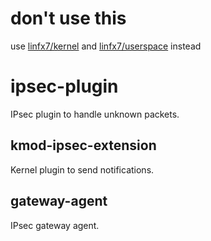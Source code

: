 # don't use this

use [linfx7/kernel](https://github.com/linfx7/kernel) and [linfx7/userspace](https://github.com/linfx7/userspace) instead

# ipsec-plugin

IPsec plugin to handle unknown packets.

## kmod-ipsec-extension

Kernel plugin to send notifications.

## gateway-agent

IPsec gateway agent.
